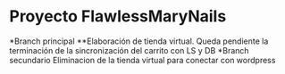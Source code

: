# Proyecto FlawlessMaryNails
*Branch principal
**Elaboración de tienda virtual.
Queda pendiente la terminación de la sincronización del carrito con LS y DB
*Branch secundario
Eliminacion de la tienda virtual para conectar con wordpress
